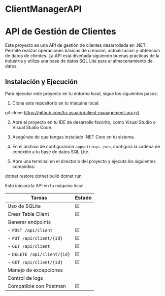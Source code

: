 # ClientManagerAPI
# API de Gestión de Clientes

Este proyecto es una API de gestión de clientes desarrollada en .NET. Permite realizar operaciones básicas de creación, actualización y obtención de datos de clientes. La API está diseñada siguiendo buenas prácticas de la industria y utiliza una base de datos SQL Lite para el almacenamiento de datos.

## Instalación y Ejecución

Para ejecutar este proyecto en tu entorno local, sigue los siguientes pasos:

1. Clona este repositorio en tu máquina local:

git clone https://github.com/tu-usuario/client-management-api.git

2. Abre el proyecto en tu IDE de desarrollo favorito, como Visual Studio o Visual Studio Code.

3. Asegúrate de que tengas instalado .NET Core en tu sistema.

4. En el archivo de configuración `appsettings.json`, configura la cadena de conexión a tu base de datos SQL Lite.

5. Abre una terminal en el directorio del proyecto y ejecuta los siguientes comandos:

dotnet restore
dotnet build
dotnet run

Esto iniciará la API en tu máquina local.

| Tareas               | Estado    |
| -------------------- | --------- |
| Uso de SQLite        | &#9745;    |
| Crear Tabla Client   | &#9745;    |
| Generar endpoints    |           |
| - `POST /api/client` | &#9745;    |
| - `PUT /api/client/{id}` | &#9745; |
| - `GET /api/client`  | &#9745;    |
| - `DELETE /api/client/{id}` | &#9745;  |
| - `GET /api/client/{id}` | &#9745; |
| Manejo de excepciones |          |
| Control de logs      |          |
| Compatible con Postman | &#9745;   |
